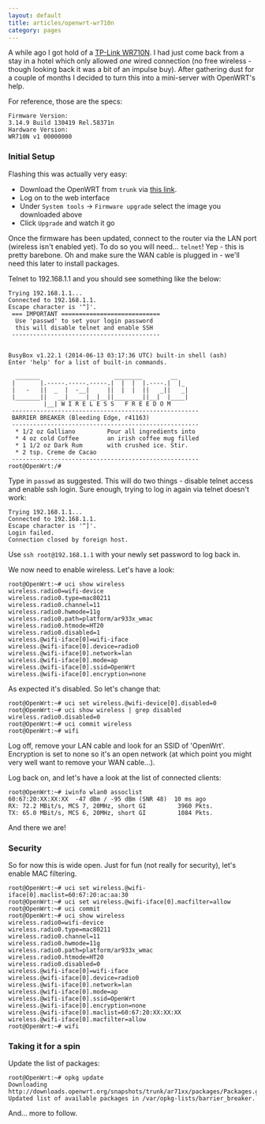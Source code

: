 ```yaml
---
layout: default
title: articles/openwrt-wr710n
category: pages
---
```


A while ago I got hold of a [TP-Link WR710N](http://www.tp-link.com/en/products/details/?model=TL-WR710N). I had just come back from a stay in a hotel which only allowed *one* wired connection (no free wireless - though looking back it was a bit of an impulse buy). After gathering dust for a couple of months I decided to turn this into a mini-server with OpenWRT's help.

For reference, those are the specs:

    Firmware Version: 
    3.14.9 Build 130419 Rel.58371n
    Hardware Version: 
    WR710N v1 00000000

### Initial Setup ###

Flashing this was actually very easy:
*   Download the OpenWRT from `trunk` via [this link](http://downloads.openwrt.org/snapshots/trunk/ar71xx/openwrt-ar71xx-generic-tl-wr710n-v1-squashfs-factory.bin).
*   Log on to the web interface
*   Under `System tools` -> `Firmware upgrade` select the image you downloaded above
*   Click `Upgrade` and watch it go

Once the firmware has been updated, connect to the router via the LAN port (wireless isn't enabled yet). To do so you will need... `telnet`! Yep - this is pretty barebone. Oh and make sure the WAN cable is plugged in - we'll need this later to install packages.

Telnet to 192.168.1.1 and you should see something like the below:

    Trying 192.168.1.1...
    Connected to 192.168.1.1.
    Escape character is '^]'.
     === IMPORTANT ============================
      Use 'passwd' to set your login password
      this will disable telnet and enable SSH
     ------------------------------------------
    
    
    BusyBox v1.22.1 (2014-06-13 03:17:36 UTC) built-in shell (ash)
    Enter 'help' for a list of built-in commands.
    
      _______                     ________        __
     |       |.-----.-----.-----.|  |  |  |.----.|  |_
     |   -   ||  _  |  -__|     ||  |  |  ||   _||   _|
     |_______||   __|_____|__|__||________||__|  |____|
              |__| W I R E L E S S   F R E E D O M
     -----------------------------------------------------
     BARRIER BREAKER (Bleeding Edge, r41163)
     -----------------------------------------------------
      * 1/2 oz Galliano         Pour all ingredients into
      * 4 oz cold Coffee        an irish coffee mug filled
      * 1 1/2 oz Dark Rum       with crushed ice. Stir.
      * 2 tsp. Creme de Cacao
     -----------------------------------------------------
    root@OpenWrt:/#

Type in `passwd` as suggested. This will do two things - disable telnet access and enable ssh login. Sure enough, trying to log in again via telnet doesn't work:

    Trying 192.168.1.1...
    Connected to 192.168.1.1.
    Escape character is '^]'.
    Login failed.
    Connection closed by foreign host.

Use `ssh root@192.168.1.1` with your newly set password to log back in.

We now need to enable wireless. Let's have a look:

    root@OpenWrt:~# uci show wireless
    wireless.radio0=wifi-device
    wireless.radio0.type=mac80211
    wireless.radio0.channel=11
    wireless.radio0.hwmode=11g
    wireless.radio0.path=platform/ar933x_wmac
    wireless.radio0.htmode=HT20
    wireless.radio0.disabled=1
    wireless.@wifi-iface[0]=wifi-iface
    wireless.@wifi-iface[0].device=radio0
    wireless.@wifi-iface[0].network=lan
    wireless.@wifi-iface[0].mode=ap
    wireless.@wifi-iface[0].ssid=OpenWrt
    wireless.@wifi-iface[0].encryption=none

As expected it's disabled. So let's change that:

    root@OpenWrt:~# uci set wireless.@wifi-device[0].disabled=0
    root@OpenWrt:~# uci show wireless | grep disabled
    wireless.radio0.disabled=0
    root@OpenWrt:~# uci commit wireless
    root@OpenWrt:~# wifi

Log off, remove your LAN cable and look for an SSID of 'OpenWrt'. Encryption is set to none so it's an open network (at which point you might very well want to remove your WAN cable...).

Log back on, and let's have a look at the list of connected clients:

    root@OpenWrt:~# iwinfo wlan0 assoclist
    60:67:20:XX:XX:XX  -47 dBm / -95 dBm (SNR 48)  10 ms ago
    RX: 72.2 MBit/s, MCS 7, 20MHz, short GI         3960 Pkts.
    TX: 65.0 MBit/s, MCS 6, 20MHz, short GI         1084 Pkts.

And there we are! 

### Security ###

So for now this is wide open. Just for fun (not really for security), let's enable MAC filtering.

    root@OpenWrt:~# uci set wireless.@wifi-iface[0].maclist=60:67:20:ac:aa:30
    root@OpenWrt:~# uci set wireless.@wifi-iface[0].macfilter=allow
    root@OpenWrt:~# uci commit
    root@OpenWrt:~# uci show wireless
    wireless.radio0=wifi-device
    wireless.radio0.type=mac80211
    wireless.radio0.channel=11
    wireless.radio0.hwmode=11g
    wireless.radio0.path=platform/ar933x_wmac
    wireless.radio0.htmode=HT20
    wireless.radio0.disabled=0
    wireless.@wifi-iface[0]=wifi-iface
    wireless.@wifi-iface[0].device=radio0
    wireless.@wifi-iface[0].network=lan
    wireless.@wifi-iface[0].mode=ap
    wireless.@wifi-iface[0].ssid=OpenWrt
    wireless.@wifi-iface[0].encryption=none
    wireless.@wifi-iface[0].maclist=60:67:20:XX:XX:XX
    wireless.@wifi-iface[0].macfilter=allow
    root@OpenWrt:~# wifi

### Taking it for a spin ###

Update the list of packages:

    root@OpenWrt:~# opkg update
    Downloading http://downloads.openwrt.org/snapshots/trunk/ar71xx/packages/Packages.gz.
    Updated list of available packages in /var/opkg-lists/barrier_breaker.

And... more to follow.
